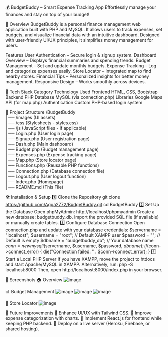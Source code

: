 💰 BudgetBuddy – Smart Expense Tracking App
Effortlessly manage your finances and stay on top of your budget!

<!-- Replace with an actual project banner if available -->

📌 Overview
BudgetBuddy is a personal finance management web application built with PHP and MySQL. It allows users to track expenses, set budgets, and visualize financial data with an intuitive dashboard. Designed with user-friendly UI/UX principles, it simplifies money management for users.

Features
User Authentication – Secure login & signup system.
Dashboard Overview – Displays financial summaries and spending trends.
Budget Management – Set and update monthly budgets.
Expense Tracking – Log and categorize expenses easily.
Store Locator – Integrated map to find nearby stores.
Financial Tips – Personalized insights for better money management.
Responsive Design – Works smoothly across devices.

🔧 Tech Stack
Category	Technology Used
Frontend	HTML, CSS, Bootstrap
Backend	PHP
Database	MySQL (via connection.php)
Libraries	Google Maps API (for map.php)
Authentication	Custom PHP-based login system

📂 Project Structure
/BudgetBuddy  
│── /images (UI assets)  
│── /css (Stylesheets - styles.css)  
│── /js (JavaScript files - if applicable)  
│── Login.php (User login page)  
│── Signup.php (User registration page)  
│── Dash.php (Main dashboard)  
│── Budget.php (Budget management page)  
│── Expenses.php (Expense tracking page)  
│── Map.php (Store locator page)  
│── Functions.php (Reusable PHP functions)  
│── Connection.php (Database connection file)  
│── Logout.php (User logout function)  
│── Index.php (Homepage)  
│── README.md (This File) 

🛠️ Installation & Setup
1️⃣ Clone the Repository
git clone https://github.com/Agga2772/BudgetBuddy.git
cd BudgetBuddy
2️⃣ Set Up the Database
Open phpMyAdmin:
http://localhost/phpmyadmin
Create a new database: budgetbuddy_db.
Import the provided SQL file (if available) or manually create tables.
3️⃣ Configure Database Connection
Open connection.php and update with your database credentials:
$servername = "localhost";
$username = "root"; // Default XAMPP user
$password = ""; // Default is empty
$dbname = "budgetbuddy_db"; // Your database name
$conn = new mysqli($servername, $username, $password, $dbname);
if ($conn->connect_error) {
    die("Connection failed: " . $conn->connect_error);
}
4️⃣ Start a Local PHP Server
If you have XAMPP, move the project to htdocs and start Apache/MySQL in XAMPP.
Alternatively, run:
php -S localhost:8000
Then, open http://localhost:8000/index.php in your browser.

📸 Screenshots
🏠 Overview
![image](https://github.com/user-attachments/assets/cd816455-ef34-4095-8302-7e513a879e6e)

📊 Budget Management
![image](https://github.com/user-attachments/assets/8ffd36e0-37bb-40e3-988c-51eca4ee10bf)
![image](https://github.com/user-attachments/assets/e0f7d174-f218-44cf-977b-5444e99978ae)
![image](https://github.com/user-attachments/assets/79959952-1bde-40fa-93d5-9fed3830ab8d)

📍 Store Locator
![image](https://github.com/user-attachments/assets/f2f485ad-b34f-4d5b-8487-8470a0613aa7)


📌 Future Improvements
🔹 Enhance UI/UX with Tailwind CSS.
🔹 Improve expense categorization with charts.
🔹 Implement React.js for frontend while keeping PHP backend.
🔹 Deploy on a live server (Heroku, Firebase, or shared hosting).
